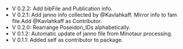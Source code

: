 - V 0.2.2: Add bibFile and Publication info.
- V 0.2.1: Add janno info collected by @Kavlahkaff. Mirror info to fam file.Add @Kavlahkaff as Contributor.
- V 0.2.0: Rearrange Poseidon_IDs alphabetically.
- V 0.1.2: Automatic update of janno file from Minotaur processing.
- V 0.1.1: Added self as contributor to package.
